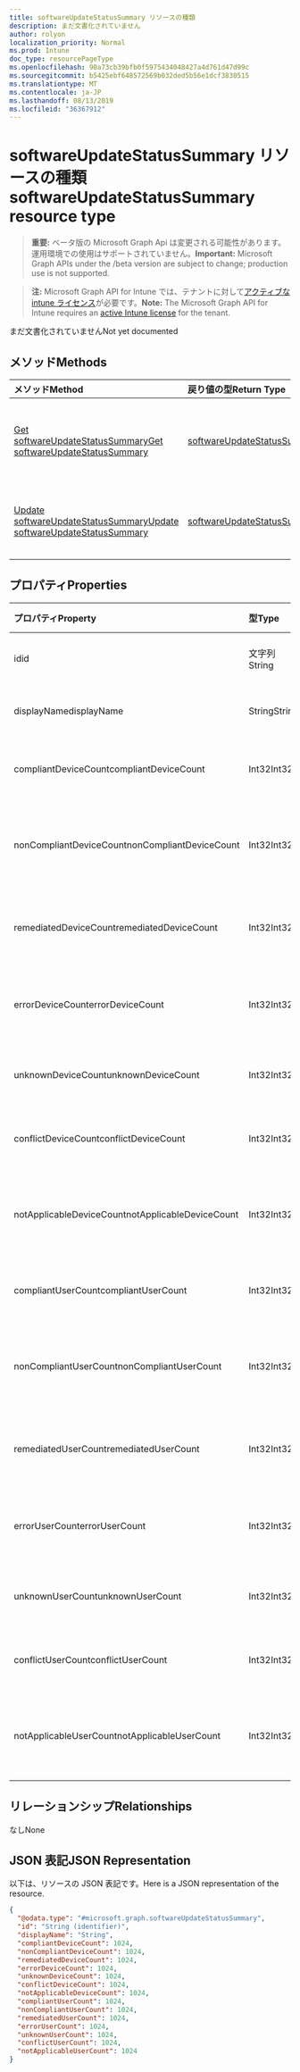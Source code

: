 ```yaml
---
title: softwareUpdateStatusSummary リソースの種類
description: まだ文書化されていません
author: rolyon
localization_priority: Normal
ms.prod: Intune
doc_type: resourcePageType
ms.openlocfilehash: 90a73cb39bfb0f5975434048427a4d761d47d99c
ms.sourcegitcommit: b5425ebf648572569b032ded5b56e1dcf3830515
ms.translationtype: MT
ms.contentlocale: ja-JP
ms.lasthandoff: 08/13/2019
ms.locfileid: "36367912"
---
```

# <a name="softwareupdatestatussummary-resource-type"></a><span data-ttu-id="e7f59-103">softwareUpdateStatusSummary リソースの種類</span><span class="sxs-lookup"><span data-stu-id="e7f59-103">softwareUpdateStatusSummary resource type</span></span>

> <span data-ttu-id="e7f59-104">**重要:** ベータ版の Microsoft Graph Api は変更される可能性があります。運用環境での使用はサポートされていません。</span><span class="sxs-lookup"><span data-stu-id="e7f59-104">**Important:** Microsoft Graph APIs under the /beta version are subject to change; production use is not supported.</span></span>

> <span data-ttu-id="e7f59-105">**注:** Microsoft Graph API for Intune では、テナントに対して[アクティブな intune ライセンス](https://go.microsoft.com/fwlink/?linkid=839381)が必要です。</span><span class="sxs-lookup"><span data-stu-id="e7f59-105">**Note:** The Microsoft Graph API for Intune requires an [active Intune license](https://go.microsoft.com/fwlink/?linkid=839381) for the tenant.</span></span>

<span data-ttu-id="e7f59-106">まだ文書化されていません</span><span class="sxs-lookup"><span data-stu-id="e7f59-106">Not yet documented</span></span>

## <a name="methods"></a><span data-ttu-id="e7f59-107">メソッド</span><span class="sxs-lookup"><span data-stu-id="e7f59-107">Methods</span></span>
|<span data-ttu-id="e7f59-108">メソッド</span><span class="sxs-lookup"><span data-stu-id="e7f59-108">Method</span></span>|<span data-ttu-id="e7f59-109">戻り値の型</span><span class="sxs-lookup"><span data-stu-id="e7f59-109">Return Type</span></span>|<span data-ttu-id="e7f59-110">説明</span><span class="sxs-lookup"><span data-stu-id="e7f59-110">Description</span></span>|
|:---|:---|:---|
|[<span data-ttu-id="e7f59-111">Get softwareUpdateStatusSummary</span><span class="sxs-lookup"><span data-stu-id="e7f59-111">Get softwareUpdateStatusSummary</span></span>](../api/intune-deviceconfig-softwareupdatestatussummary-get.md)|[<span data-ttu-id="e7f59-112">softwareUpdateStatusSummary</span><span class="sxs-lookup"><span data-stu-id="e7f59-112">softwareUpdateStatusSummary</span></span>](../resources/intune-deviceconfig-softwareupdatestatussummary.md)|<span data-ttu-id="e7f59-113">[softwareUpdateStatusSummary](../resources/intune-deviceconfig-softwareupdatestatussummary.md) オブジェクトのプロパティとリレーションシップを読み取ります。</span><span class="sxs-lookup"><span data-stu-id="e7f59-113">Read properties and relationships of the [softwareUpdateStatusSummary](../resources/intune-deviceconfig-softwareupdatestatussummary.md) object.</span></span>|
|[<span data-ttu-id="e7f59-114">Update softwareUpdateStatusSummary</span><span class="sxs-lookup"><span data-stu-id="e7f59-114">Update softwareUpdateStatusSummary</span></span>](../api/intune-deviceconfig-softwareupdatestatussummary-update.md)|[<span data-ttu-id="e7f59-115">softwareUpdateStatusSummary</span><span class="sxs-lookup"><span data-stu-id="e7f59-115">softwareUpdateStatusSummary</span></span>](../resources/intune-deviceconfig-softwareupdatestatussummary.md)|<span data-ttu-id="e7f59-116">[softwareUpdateStatusSummary](../resources/intune-deviceconfig-softwareupdatestatussummary.md) オブジェクトのプロパティを更新します。</span><span class="sxs-lookup"><span data-stu-id="e7f59-116">Update the properties of a [softwareUpdateStatusSummary](../resources/intune-deviceconfig-softwareupdatestatussummary.md) object.</span></span>|

## <a name="properties"></a><span data-ttu-id="e7f59-117">プロパティ</span><span class="sxs-lookup"><span data-stu-id="e7f59-117">Properties</span></span>
|<span data-ttu-id="e7f59-118">プロパティ</span><span class="sxs-lookup"><span data-stu-id="e7f59-118">Property</span></span>|<span data-ttu-id="e7f59-119">型</span><span class="sxs-lookup"><span data-stu-id="e7f59-119">Type</span></span>|<span data-ttu-id="e7f59-120">説明</span><span class="sxs-lookup"><span data-stu-id="e7f59-120">Description</span></span>|
|:---|:---|:---|
|<span data-ttu-id="e7f59-121">id</span><span class="sxs-lookup"><span data-stu-id="e7f59-121">id</span></span>|<span data-ttu-id="e7f59-122">文字列</span><span class="sxs-lookup"><span data-stu-id="e7f59-122">String</span></span>|<span data-ttu-id="e7f59-123">エンティティのキー。</span><span class="sxs-lookup"><span data-stu-id="e7f59-123">Key of the entity.</span></span>|
|<span data-ttu-id="e7f59-124">displayName</span><span class="sxs-lookup"><span data-stu-id="e7f59-124">displayName</span></span>|<span data-ttu-id="e7f59-125">String</span><span class="sxs-lookup"><span data-stu-id="e7f59-125">String</span></span>|<span data-ttu-id="e7f59-126">ポリシーの名前。</span><span class="sxs-lookup"><span data-stu-id="e7f59-126">The name of the policy.</span></span>|
|<span data-ttu-id="e7f59-127">compliantDeviceCount</span><span class="sxs-lookup"><span data-stu-id="e7f59-127">compliantDeviceCount</span></span>|<span data-ttu-id="e7f59-128">Int32</span><span class="sxs-lookup"><span data-stu-id="e7f59-128">Int32</span></span>|<span data-ttu-id="e7f59-129">準拠デバイスの数。</span><span class="sxs-lookup"><span data-stu-id="e7f59-129">Number of compliant devices.</span></span>|
|<span data-ttu-id="e7f59-130">nonCompliantDeviceCount</span><span class="sxs-lookup"><span data-stu-id="e7f59-130">nonCompliantDeviceCount</span></span>|<span data-ttu-id="e7f59-131">Int32</span><span class="sxs-lookup"><span data-stu-id="e7f59-131">Int32</span></span>|<span data-ttu-id="e7f59-132">準拠していないデバイスの数。</span><span class="sxs-lookup"><span data-stu-id="e7f59-132">Number of non compliant devices.</span></span>|
|<span data-ttu-id="e7f59-133">remediatedDeviceCount</span><span class="sxs-lookup"><span data-stu-id="e7f59-133">remediatedDeviceCount</span></span>|<span data-ttu-id="e7f59-134">Int32</span><span class="sxs-lookup"><span data-stu-id="e7f59-134">Int32</span></span>|<span data-ttu-id="e7f59-135">修復済みデバイスの数。</span><span class="sxs-lookup"><span data-stu-id="e7f59-135">Number of remediated devices.</span></span>|
|<span data-ttu-id="e7f59-136">errorDeviceCount</span><span class="sxs-lookup"><span data-stu-id="e7f59-136">errorDeviceCount</span></span>|<span data-ttu-id="e7f59-137">Int32</span><span class="sxs-lookup"><span data-stu-id="e7f59-137">Int32</span></span>|<span data-ttu-id="e7f59-138">エラーが発生したデバイスの数。</span><span class="sxs-lookup"><span data-stu-id="e7f59-138">Number of devices had error.</span></span>|
|<span data-ttu-id="e7f59-139">unknownDeviceCount</span><span class="sxs-lookup"><span data-stu-id="e7f59-139">unknownDeviceCount</span></span>|<span data-ttu-id="e7f59-140">Int32</span><span class="sxs-lookup"><span data-stu-id="e7f59-140">Int32</span></span>|<span data-ttu-id="e7f59-141">不明なデバイスの数。</span><span class="sxs-lookup"><span data-stu-id="e7f59-141">Number of unknown devices.</span></span>|
|<span data-ttu-id="e7f59-142">conflictDeviceCount</span><span class="sxs-lookup"><span data-stu-id="e7f59-142">conflictDeviceCount</span></span>|<span data-ttu-id="e7f59-143">Int32</span><span class="sxs-lookup"><span data-stu-id="e7f59-143">Int32</span></span>|<span data-ttu-id="e7f59-144">競合デバイスの数。</span><span class="sxs-lookup"><span data-stu-id="e7f59-144">Number of conflict devices.</span></span>|
|<span data-ttu-id="e7f59-145">notApplicableDeviceCount</span><span class="sxs-lookup"><span data-stu-id="e7f59-145">notApplicableDeviceCount</span></span>|<span data-ttu-id="e7f59-146">Int32</span><span class="sxs-lookup"><span data-stu-id="e7f59-146">Int32</span></span>|<span data-ttu-id="e7f59-147">該当しないデバイスの数。</span><span class="sxs-lookup"><span data-stu-id="e7f59-147">Number of not applicable devices.</span></span>|
|<span data-ttu-id="e7f59-148">compliantUserCount</span><span class="sxs-lookup"><span data-stu-id="e7f59-148">compliantUserCount</span></span>|<span data-ttu-id="e7f59-149">Int32</span><span class="sxs-lookup"><span data-stu-id="e7f59-149">Int32</span></span>|<span data-ttu-id="e7f59-150">準拠ユーザーの数。</span><span class="sxs-lookup"><span data-stu-id="e7f59-150">Number of compliant users.</span></span>|
|<span data-ttu-id="e7f59-151">nonCompliantUserCount</span><span class="sxs-lookup"><span data-stu-id="e7f59-151">nonCompliantUserCount</span></span>|<span data-ttu-id="e7f59-152">Int32</span><span class="sxs-lookup"><span data-stu-id="e7f59-152">Int32</span></span>|<span data-ttu-id="e7f59-153">準拠していないユーザーの数。</span><span class="sxs-lookup"><span data-stu-id="e7f59-153">Number of non compliant users.</span></span>|
|<span data-ttu-id="e7f59-154">remediatedUserCount</span><span class="sxs-lookup"><span data-stu-id="e7f59-154">remediatedUserCount</span></span>|<span data-ttu-id="e7f59-155">Int32</span><span class="sxs-lookup"><span data-stu-id="e7f59-155">Int32</span></span>|<span data-ttu-id="e7f59-156">修復済みユーザーの数。</span><span class="sxs-lookup"><span data-stu-id="e7f59-156">Number of remediated users.</span></span>|
|<span data-ttu-id="e7f59-157">errorUserCount</span><span class="sxs-lookup"><span data-stu-id="e7f59-157">errorUserCount</span></span>|<span data-ttu-id="e7f59-158">Int32</span><span class="sxs-lookup"><span data-stu-id="e7f59-158">Int32</span></span>|<span data-ttu-id="e7f59-159">エラーが発生したユーザーの数。</span><span class="sxs-lookup"><span data-stu-id="e7f59-159">Number of users had error.</span></span>|
|<span data-ttu-id="e7f59-160">unknownUserCount</span><span class="sxs-lookup"><span data-stu-id="e7f59-160">unknownUserCount</span></span>|<span data-ttu-id="e7f59-161">Int32</span><span class="sxs-lookup"><span data-stu-id="e7f59-161">Int32</span></span>|<span data-ttu-id="e7f59-162">不明なユーザーの数。</span><span class="sxs-lookup"><span data-stu-id="e7f59-162">Number of unknown users.</span></span>|
|<span data-ttu-id="e7f59-163">conflictUserCount</span><span class="sxs-lookup"><span data-stu-id="e7f59-163">conflictUserCount</span></span>|<span data-ttu-id="e7f59-164">Int32</span><span class="sxs-lookup"><span data-stu-id="e7f59-164">Int32</span></span>|<span data-ttu-id="e7f59-165">競合ユーザーの数。</span><span class="sxs-lookup"><span data-stu-id="e7f59-165">Number of conflict users.</span></span>|
|<span data-ttu-id="e7f59-166">notApplicableUserCount</span><span class="sxs-lookup"><span data-stu-id="e7f59-166">notApplicableUserCount</span></span>|<span data-ttu-id="e7f59-167">Int32</span><span class="sxs-lookup"><span data-stu-id="e7f59-167">Int32</span></span>|<span data-ttu-id="e7f59-168">該当しないユーザーの数。</span><span class="sxs-lookup"><span data-stu-id="e7f59-168">Number of not applicable users.</span></span>|

## <a name="relationships"></a><span data-ttu-id="e7f59-169">リレーションシップ</span><span class="sxs-lookup"><span data-stu-id="e7f59-169">Relationships</span></span>
<span data-ttu-id="e7f59-170">なし</span><span class="sxs-lookup"><span data-stu-id="e7f59-170">None</span></span>

## <a name="json-representation"></a><span data-ttu-id="e7f59-171">JSON 表記</span><span class="sxs-lookup"><span data-stu-id="e7f59-171">JSON Representation</span></span>
<span data-ttu-id="e7f59-172">以下は、リソースの JSON 表記です。</span><span class="sxs-lookup"><span data-stu-id="e7f59-172">Here is a JSON representation of the resource.</span></span>
<!-- {
  "blockType": "resource",
  "keyProperty": "id",
  "@odata.type": "microsoft.graph.softwareUpdateStatusSummary"
}
-->
``` json
{
  "@odata.type": "#microsoft.graph.softwareUpdateStatusSummary",
  "id": "String (identifier)",
  "displayName": "String",
  "compliantDeviceCount": 1024,
  "nonCompliantDeviceCount": 1024,
  "remediatedDeviceCount": 1024,
  "errorDeviceCount": 1024,
  "unknownDeviceCount": 1024,
  "conflictDeviceCount": 1024,
  "notApplicableDeviceCount": 1024,
  "compliantUserCount": 1024,
  "nonCompliantUserCount": 1024,
  "remediatedUserCount": 1024,
  "errorUserCount": 1024,
  "unknownUserCount": 1024,
  "conflictUserCount": 1024,
  "notApplicableUserCount": 1024
}
```



